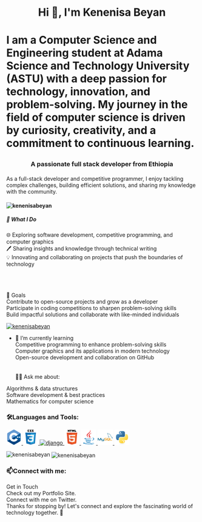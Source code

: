 <h1 align="center">Hi 👋, I'm Kenenisa Beyan<h1/>
  
I am a Computer Science and Engineering student at Adama Science and Technology University (ASTU) with a deep passion for technology, innovation, and problem-solving. My journey in the field of computer science is driven by curiosity, creativity, and a commitment to continuous learning.


<h3 align="center">A passionate full stack developer from Ethiopia</h3><h4></h4>As a full-stack developer and competitive programmer, I enjoy tackling complex challenges, building efficient solutions, and sharing my knowledge with the community.<h4/>

<p align="left"> <img src="https://komarev.com/ghpvc/?username=kenenisabeyan&label=Profile%20views&color=0e75b6&style=flat" alt="kenenisabeyan" /> </p>
<h5>🚀 What I Do</h5>
🌐 Exploring software development, competitive programming, and computer graphics<br/>
🖊️ Sharing insights and knowledge through technical writing<br/>
💡 Innovating and collaborating on projects that push the boundaries of technology<br/><br/><br/><br/>


🎯 Goals<br/>
Contribute to open-source projects and grow as a developer<br/>
Participate in coding competitions to sharpen problem-solving skills<br/>
Build impactful solutions and collaborate with like-minded individuals<br/>

<p align="left"> <a href="https://github.com/ryo-ma/github-profile-trophy"><img src="https://github-profile-trophy.vercel.app/?username=kenenisabeyan" alt="kenenisabeyan" /></a> </p>



- 🌱 I’m currently learning<br/>
Competitive programming to enhance problem-solving skills<br/>
Computer graphics and its applications in modern technology<br/>
Open-source development and collaboration on GitHub<br/><br/><br/>
💬🚀 Ask me about:<br/>

Algorithms & data structures<br/>
Software development & best practices<br/>
Mathematics for computer science<br/>





<h3 align="left">🛠️Languages and Tools:</h3>
<p align="left"> <a href="https://www.w3schools.com/cpp/" target="_blank" rel="noreferrer"> <img src="https://raw.githubusercontent.com/devicons/devicon/master/icons/cplusplus/cplusplus-original.svg" alt="cplusplus" width="40" height="40"/> </a> <a href="https://www.w3schools.com/css/" target="_blank" rel="noreferrer"> <img src="https://raw.githubusercontent.com/devicons/devicon/master/icons/css3/css3-original-wordmark.svg" alt="css3" width="40" height="40"/> </a> <a href="https://www.djangoproject.com/" target="_blank" rel="noreferrer"> <img src="https://cdn.worldvectorlogo.com/logos/django.svg" alt="django" width="40" height="40"/> </a> <a href="https://www.w3.org/html/" target="_blank" rel="noreferrer"> <img src="https://raw.githubusercontent.com/devicons/devicon/master/icons/html5/html5-original-wordmark.svg" alt="html5" width="40" height="40"/> </a> <a href="https://www.java.com" target="_blank" rel="noreferrer"> <img src="https://raw.githubusercontent.com/devicons/devicon/master/icons/java/java-original.svg" alt="java" width="40" height="40"/> </a> <a href="https://www.mysql.com/" target="_blank" rel="noreferrer"> <img src="https://raw.githubusercontent.com/devicons/devicon/master/icons/mysql/mysql-original-wordmark.svg" alt="mysql" width="40" height="40"/> </a> <a href="https://www.python.org" target="_blank" rel="noreferrer"> <img src="https://raw.githubusercontent.com/devicons/devicon/master/icons/python/python-original.svg" alt="python" width="40" height="40"/> </a> </p>

<p><img align="left" src="https://github-readme-stats.vercel.app/api/top-langs?username=kenenisabeyan&show_icons=true&locale=en&layout=compact" alt="kenenisabeyan" /></p>

<p>&nbsp;<img align="center" src="https://github-readme-stats.vercel.app/api?username=kenenisabeyan&show_icons=true&locale=en" alt="kenenisabeyan" /></p>


<h3 align="left">📫Connect with me:</h3>
 Get in Touch<br/>
Check out my Portfolio Site.<br/>
Connect with me on Twitter.<br/>
Thanks for stopping by! Let's connect and explore the fascinating world of technology together. 🚀<br/>

<p align="left">
</p>

